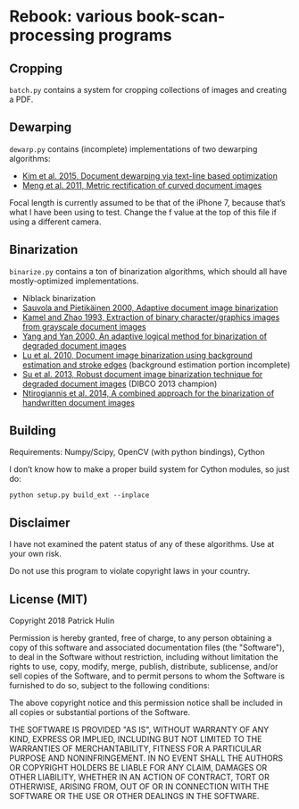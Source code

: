 # Rebook: various book-scan-processing programs

## Cropping

`batch.py` contains a system for cropping collections of images and creating a PDF.

## Dewarping

`dewarp.py` contains (incomplete) implementations of two dewarping algorithms:

* [Kim et al. 2015, Document dewarping via text-line based optimization](http://www.sciencedirect.com/science/article/pii/S003132031500165X)
* [Meng et al. 2011, Metric rectification of curved document images](http://ieeexplore.ieee.org/abstract/document/5975161/)

Focal length is currently assumed to be that of the iPhone 7, because that’s what I have been using to test. Change the f value at the top of this file if using a different camera.

## Binarization

`binarize.py` contains a ton of binarization algorithms, which should all have mostly-optimized implementations.

* Niblack binarization
* [Sauvola and Pietikäinen 2000, Adaptive document image binarization](http://www.sciencedirect.com/science/article/pii/S0031320399000552)
* [Kamel and Zhao 1993, Extraction of binary character/graphics images from grayscale document images](http://www.sciencedirect.com/science/article/pii/S016786551200311X)
* [Yang and Yan 2000, An adaptive logical method for binarization of degraded document images](http://www.sciencedirect.com/science/article/pii/S0031320399000941)
* [Lu et al. 2010, Document image binarization using background estimation and stroke edges](https://link.springer.com/article/10.1007%2Fs10032-010-0130-8?LI=true) (background estimation portion incomplete)
* [Su et al. 2013, Robust document image binarization technique for degraded document images](https://link.springer.com/article/10.1007%2Fs10032-010-0130-8?LI=true) (DIBCO 2013 champion)
* [Ntirogiannis et al. 2014, A combined approach for the binarization of handwritten document images](http://www.sciencedirect.com/science/article/pii/S016786551200311X)

## Building

Requirements: Numpy/Scipy, OpenCV (with python bindings), Cython

I don’t know how to make a proper build system for Cython modules, so just do:

`python setup.py build_ext --inplace`

## Disclaimer

I have not examined the patent status of any of these algorithms. Use at your own risk.

Do not use this program to violate copyright laws in your country.

## License (MIT)

Copyright 2018 Patrick Hulin

Permission is hereby granted, free of charge, to any person obtaining a copy of this software and associated documentation files (the "Software"), to deal in the Software without restriction, including without limitation the rights to use, copy, modify, merge, publish, distribute, sublicense, and/or sell copies of the Software, and to permit persons to whom the Software is furnished to do so, subject to the following conditions:

The above copyright notice and this permission notice shall be included in all copies or substantial portions of the Software.

THE SOFTWARE IS PROVIDED "AS IS", WITHOUT WARRANTY OF ANY KIND, EXPRESS OR IMPLIED, INCLUDING BUT NOT LIMITED TO THE WARRANTIES OF MERCHANTABILITY, FITNESS FOR A PARTICULAR PURPOSE AND NONINFRINGEMENT. IN NO EVENT SHALL THE AUTHORS OR COPYRIGHT HOLDERS BE LIABLE FOR ANY CLAIM, DAMAGES OR OTHER LIABILITY, WHETHER IN AN ACTION OF CONTRACT, TORT OR OTHERWISE, ARISING FROM, OUT OF OR IN CONNECTION WITH THE SOFTWARE OR THE USE OR OTHER DEALINGS IN THE SOFTWARE.
